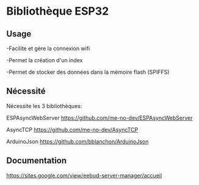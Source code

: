 # Bibliothèque ESP32


## Usage

-Facilite et gère la connexion wifi

-Permet la création d'un index

-Permet de stocker des données dans la mémoire flash (SPIFFS)


## Nécessité

Nécessite les 3 bibliothèques:

ESPAsyncWebServer
https://github.com/me-no-dev/ESPAsyncWebServer

AsyncTCP
https://github.com/me-no-dev/AsyncTCP

ArduinoJson
https://github.com/bblanchon/ArduinoJson


## Documentation

https://sites.google.com/view/eebud-server-manager/accueil

